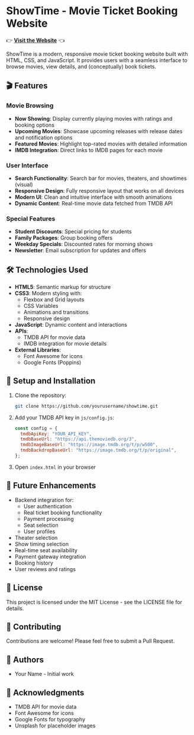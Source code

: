 # ShowTime - Movie Ticket Booking Website

👉 **[Visit the Website](https://prateekbisht23.github.io/ShowTime/)** 👈

ShowTime is a modern, responsive movie ticket booking website built with HTML, CSS, and JavaScript. It provides users with a seamless interface to browse movies, view details, and (conceptually) book tickets.

## 🎬 Features

### Movie Browsing

- **Now Showing**: Display currently playing movies with ratings and booking options
- **Upcoming Movies**: Showcase upcoming releases with release dates and notification options
- **Featured Movies**: Highlight top-rated movies with detailed information
- **IMDB Integration**: Direct links to IMDB pages for each movie

### User Interface

- **Search Functionality**: Search bar for movies, theaters, and showtimes (visual)
- **Responsive Design**: Fully responsive layout that works on all devices
- **Modern UI**: Clean and intuitive interface with smooth animations
- **Dynamic Content**: Real-time movie data fetched from TMDB API

### Special Features

- **Student Discounts**: Special pricing for students
- **Family Packages**: Group booking offers
- **Weekday Specials**: Discounted rates for morning shows
- **Newsletter**: Email subscription for updates and offers

## 🛠️ Technologies Used

- **HTML5**: Semantic markup for structure
- **CSS3**: Modern styling with:
  - Flexbox and Grid layouts
  - CSS Variables
  - Animations and transitions
  - Responsive design
- **JavaScript**: Dynamic content and interactions
- **APIs**:
  - TMDB API for movie data
  - IMDB integration for movie details
- **External Libraries**:
  - Font Awesome for icons
  - Google Fonts (Poppins)

## 🔧 Setup and Installation

1. Clone the repository:

   ```bash
   git clone https://github.com/yourusername/showtime.git
   ```

2. Add your TMDB API key in `js/config.js`:

   ```javascript
   const config = {
     tmdbApiKey: "YOUR_API_KEY",
     tmdbBaseUrl: "https://api.themoviedb.org/3",
     tmdbImageBaseUrl: "https://image.tmdb.org/t/p/w500",
     tmdbBackdropBaseUrl: "https://image.tmdb.org/t/p/original",
   };
   ```

3. Open `index.html` in your browser

## 🚀 Future Enhancements

- Backend integration for:
  - User authentication
  - Real ticket booking functionality
  - Payment processing
  - Seat selection
  - User profiles
- Theater selection
- Show timing selection
- Real-time seat availability
- Payment gateway integration
- Booking history
- User reviews and ratings

## 📄 License

This project is licensed under the MIT License - see the LICENSE file for details.

## 🤝 Contributing

Contributions are welcome! Please feel free to submit a Pull Request.

## 👥 Authors

- Your Name - Initial work

## 🙏 Acknowledgments

- TMDB API for movie data
- Font Awesome for icons
- Google Fonts for typography
- Unsplash for placeholder images
